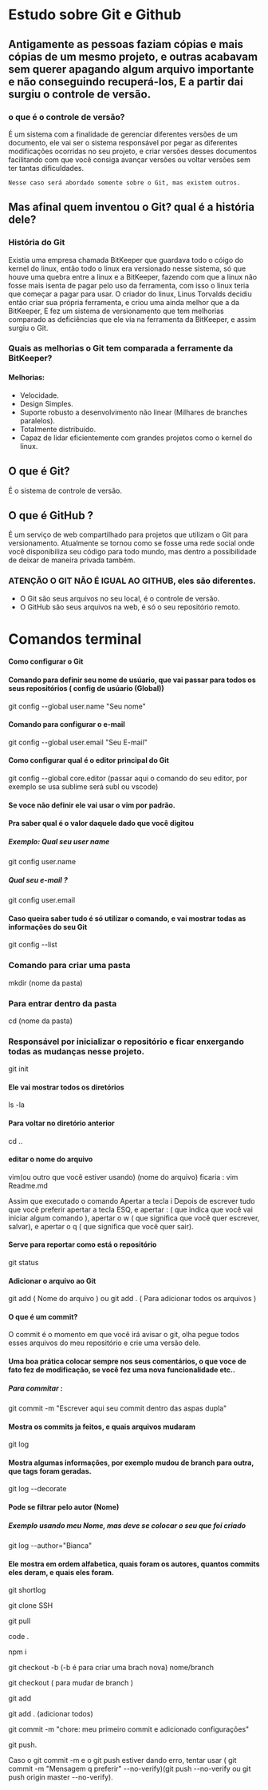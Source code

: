# Estudo sobre Git e Github


##  Antigamente as pessoas faziam cópias e mais cópias de um mesmo projeto, e outras acabavam sem querer apagando algum arquivo importante e não conseguindo recuperá-los, E a partir dai surgiu o controle de versão.

### o que é o controle de versão?

É um sistema com a finalidade de gerenciar diferentes versões de um documento, ele vai ser o sistema responsável por pegar as diferentes modificações ocorridas no seu projeto, e criar versões desses documentos facilitando com que você consiga avançar versões ou voltar versões sem ter tantas dificuldades.
       
    Nesse caso será abordado somente sobre o Git, mas existem outros.

## Mas afinal quem inventou o Git? qual é a história dele? 

### História do Git
Existia uma empresa chamada BitKeeper que guardava todo o cóigo do kernel do linux, então todo o linux era versionado nesse sistema, só que houve uma quebra entre a linux e a BitKeeper, fazendo com que a linux não fosse mais isenta de pagar pelo uso da ferramenta, com isso o linux teria que começar a pagar para usar.
      O criador do linux, Linus Torvalds decidiu então criar sua própria ferramenta, e criou uma ainda melhor que a da BitKeeper, E fez um sistema de versionamento que tem melhorias comparado as deficiências que ele via na ferramenta da BitKeeper, e assim surgiu o Git.

### Quais as melhorias o Git tem comparada a ferramente da BitKeeper?

#### Melhorias: 
- Velocidade.
- Design Simples.
- Suporte robusto a desenvolvimento não linear (Milhares de branches paralelos).
- Totalmente distribuído.
- Capaz de lidar eficientemente com grandes projetos como o kernel do linux.

## O que é Git?

É o sistema de controle de versão.

## O que é GitHub ?

É um serviço de web compartilhado para projetos que utilizam o Git para versionamento.
Atualmente se tornou como se fosse uma rede social onde você disponibiliza seu código para todo mundo, mas dentro a possibilidade de deixar de maneira privada também.

### ATENÇÃO O GIT NÃO É IGUAL AO GITHUB, eles são diferentes.

- O Git são seus arquivos no seu local, é o controle de versão.
- O GitHub são seus arquivos na web, é só o seu repositório remoto.

# Comandos terminal

#### Como configurar o Git 

#### Comando para definir seu nome de usúario, que vai passar para todos os seus repositórios ( config de usúario (Global))

git config --global user.name "Seu nome"

#### Comando para configurar o e-mail

git config --global user.email "Seu E-mail"

#### Como configurar qual é o editor principal do Git
git config --global core.editor (passar aqui o comando do seu editor, por exemplo se usa sublime será subl ou vscode)

#### Se voce não definir ele vai usar o vim por padrão.
#### Pra saber qual é o valor daquele dado que você digitou
##### Exemplo: Qual seu user name
git config user.name

##### Qual seu e-mail ?
git config user.email

#### Caso queira saber tudo é só utilizar o comando, e vai mostrar todas as informações do seu Git
git config --list


### Comando para criar uma pasta 
mkdir (nome da pasta)

### Para entrar dentro da pasta 
cd (nome da pasta)

### Responsável por inicializar o repositório e ficar enxergando todas as mudanças nesse projeto.
git init

#### Ele vai mostrar todos os diretórios
ls -la

#### Para voltar no diretório anterior 
cd ..

#### editar o nome do arquivo 
vim(ou outro que você estiver usando) (nome do arquivo)
ficaria : vim Readme.md

Assim que executado o comando Apertar a tecla i
Depois de escrever tudo que você preferir apertar a tecla ESQ, e apertar :  ( que indica que você vai iniciar algum comando ), apertar o w ( que significa que você quer escrever, salvar), e apertar o q ( que significa que você quer sair).

#### Serve para reportar como está o repositório 
git status

#### Adicionar o arquivo ao Git
git add ( Nome do arquivo )
ou git add . ( Para adicionar todos os arquivos )

#### O que é um commit? 
O commit é o momento em que você irá avisar o git, olha pegue todos esses arquivos do meu repositório e crie uma versão dele.

#### Uma boa prática colocar sempre nos seus comentários, o que voce de fato fez de modificação, se você fez uma nova funcionalidade etc..

##### Para commitar : 
git commit -m "Escrever aqui seu commit dentro das aspas dupla"

#### Mostra os commits ja feitos, e quais arquivos mudaram
git log 

#### Mostra algumas informações, por exemplo mudou de branch para outra, que tags foram geradas.
git log --decorate 

#### Pode se filtrar pelo autor (Nome) 
##### Exemplo usando meu Nome, mas deve se colocar o seu que foi criado
git log --author="Bianca" 

#### Ele mostra em ordem alfabetica, quais foram os autores, quantos commits eles deram, e quais eles foram.
git shortlog









git clone SSH

git pull

code .

npm i

git checkout -b (-b é para criar uma brach nova) nome/branch

git checkout ( para mudar de branch )

git add

git add . (adicionar todos)

git commit -m "chore: meu primeiro commit e adicionado configurações"

git push.

Caso o git commit -m e o git push estiver dando erro, tentar usar ( git commit -m "Mensagem q preferir" --no-verify)(git push --no-verify ou git push origin master --no-verify).

